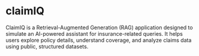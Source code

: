 # claimIQ
ClaimIQ is a Retrieval-Augmented Generation (RAG) application designed to simulate an AI-powered assistant for insurance-related queries. It helps users explore policy details, understand coverage, and analyze claims data using public, structured datasets.
